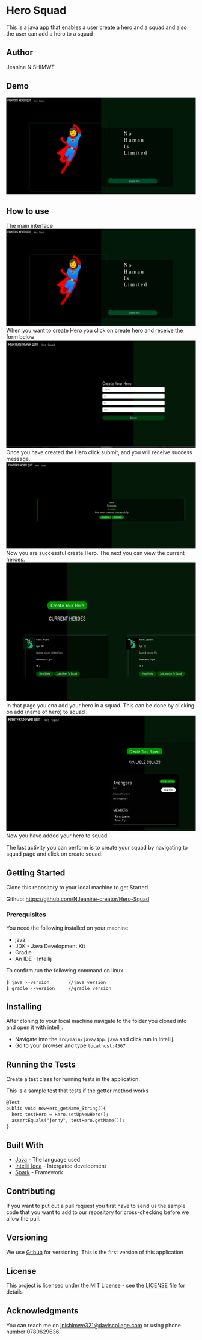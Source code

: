 # Hero Squad

This is a java app that enables a user create a hero and a squad and also the user can add a hero to a squad
## Author

Jeanine NISHIMWE


## Demo
![Alt text](src/main/resources/public/img/demo.png?raw=true "")
## How to use
The main interface 
![Alt text](src/main/resources/public/img/demo.png?raw=true "")
When you want to create Hero you click on create hero and receive the form below
![Alt text](src/main/resources/public/img/createheroes.png?raw=true "")
Once you have created the Hero click submit, and you will receive success message.
![Alt text](src/main/resources/public/img/createhero.png?raw=true "")
Now you are successful create Hero. The next you can view the current heroes.
![Alt text](src/main/resources/public/img/currenthero.png?raw=true "")
In that page you cna add your hero in a squad. This can be done by clicking on add (name of hero) to squad
![Alt text](src/main/resources/public/img/squad.png?raw=true "")
Now you have added your hero to squad. 

The last activity you can perform is to create your squad by navigating to squad page and click on create squad.



## Getting Started

Clone this repository to your local machine to get Started

Github: https://github.com/NJeanine-creator/Hero-Squad

### Prerequisites

You need the following installed on your machine
- java
- JDK - Java Development Kit
- Gradle
- An IDE - Intellij


To confirm run the following command on linux
```
$ java --version       //java version
$ gradle --version     //gradle version
```

## Installing

After cloning to your local machine navigate to the folder you cloned into and open it with intellij.
* Navigate into the ``` src/main/java/App.java ``` and click run in intellij.
* Go to your browser and type ``` localhost:4567 ```

## Running the Tests 

Create a test class for running tests in the application.

This is a sample test that tests if the getter method works

```
@Test
public void newHero_getName_String(){
  hero testHero = Hero.setUpNewHero();
  assertEquals("jenny", testHero.getName());
}
```

## Built With

* [Java](https://www.java.com/) - The language used
* [Intellij Idea](https://www.jetbrains.com/idea/) - Intergated development
* [Spark]() - Framework


## Contributing
If you want to put out a pull request you first have to send us the sample code that you want to add to our repository for cross-checking before we allow the pull.

## Versioning

We use [Github](https://github.com/) for versioning. This is the first version of this application

## License

This project is licensed under the MIT License - see the [LICENSE](LICENSE) file for details

## Acknowledgments
You can reach me on jnishimwe321@daviscollege.com or using phone number 0780629636.

